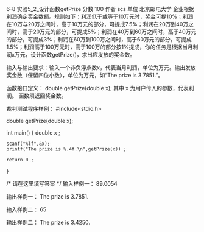6-8 实验5_2_设计函数getPrize
分数 100
作者 scs
单位 北京邮电大学
企业根据利润确定奖金数额。规则如下：利润低于或等于10万元时，奖金可提10%；利润在10万与20万之间时，高于10万元的部分，可提成7.5%；利润在20万到40万之间时，高于20万元的部分，可提成5%；利润在40万到60万之间时，高于40万元的部分，可提成3%；利润在60万到100万之间时，高于60万元的部分，可提成1.5%；利润高于100万元时，高于100万的部分按1%提成，你的任务是根据当月利润x万元，设计函数getPrize()，求出应发放的奖金数。

输入与输出要求：输入一个非负浮点数x，代表当月利润，单位为万元。输出发放奖金数（保留四位小数），单位为万元，如“The prize is 3.7851.”。

函数接口定义：
double getPrize(double x);
其中 x 为用户传入的参数，代表利润。 函数须返回奖金数。

裁判测试程序样例：
#include<stdio.h>

double getPrize(double x);

int main()
{
    double    x ;
    
    scanf("%lf",&x);
    printf("The prize is %.4f.\n",getPrize(x)) ;

    return 0 ;    
}

/* 请在这里填写答案 */
输入样例一：
89.0054

输出样例一：
The prize is 3.7851.

输入样例二：
65

输出样例二：
The prize is 3.4250.
